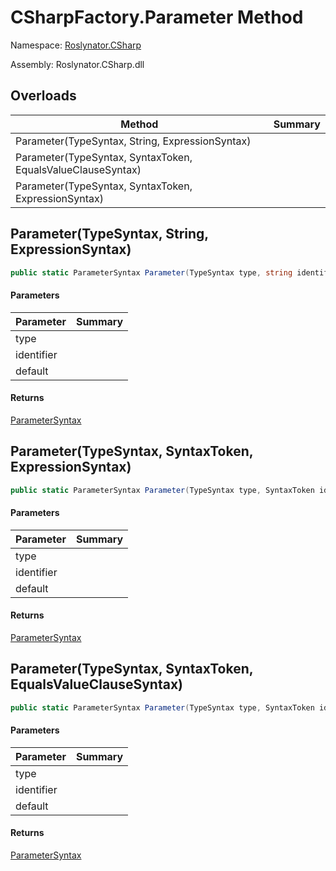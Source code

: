 # CSharpFactory\.Parameter Method

Namespace: [Roslynator.CSharp](../../README.md)

Assembly: Roslynator\.CSharp\.dll

## Overloads

| Method | Summary |
| ------ | ------- |
| Parameter\(TypeSyntax, String, ExpressionSyntax\) | |
| Parameter\(TypeSyntax, SyntaxToken, EqualsValueClauseSyntax\) | |
| Parameter\(TypeSyntax, SyntaxToken, ExpressionSyntax\) | |

## Parameter\(TypeSyntax, String, ExpressionSyntax\)

```csharp
public static ParameterSyntax Parameter(TypeSyntax type, string identifier, ExpressionSyntax @default = null)
```

#### Parameters

| Parameter | Summary |
| --------- | ------- |
| type | |
| identifier | |
| default | |

#### Returns

[ParameterSyntax](https://docs.microsoft.com/en-us/dotnet/api/microsoft.codeanalysis.csharp.syntax.parametersyntax)


## Parameter\(TypeSyntax, SyntaxToken, ExpressionSyntax\)

```csharp
public static ParameterSyntax Parameter(TypeSyntax type, SyntaxToken identifier, ExpressionSyntax @default = null)
```

#### Parameters

| Parameter | Summary |
| --------- | ------- |
| type | |
| identifier | |
| default | |

#### Returns

[ParameterSyntax](https://docs.microsoft.com/en-us/dotnet/api/microsoft.codeanalysis.csharp.syntax.parametersyntax)


## Parameter\(TypeSyntax, SyntaxToken, EqualsValueClauseSyntax\)

```csharp
public static ParameterSyntax Parameter(TypeSyntax type, SyntaxToken identifier, EqualsValueClauseSyntax @default)
```

#### Parameters

| Parameter | Summary |
| --------- | ------- |
| type | |
| identifier | |
| default | |

#### Returns

[ParameterSyntax](https://docs.microsoft.com/en-us/dotnet/api/microsoft.codeanalysis.csharp.syntax.parametersyntax)


